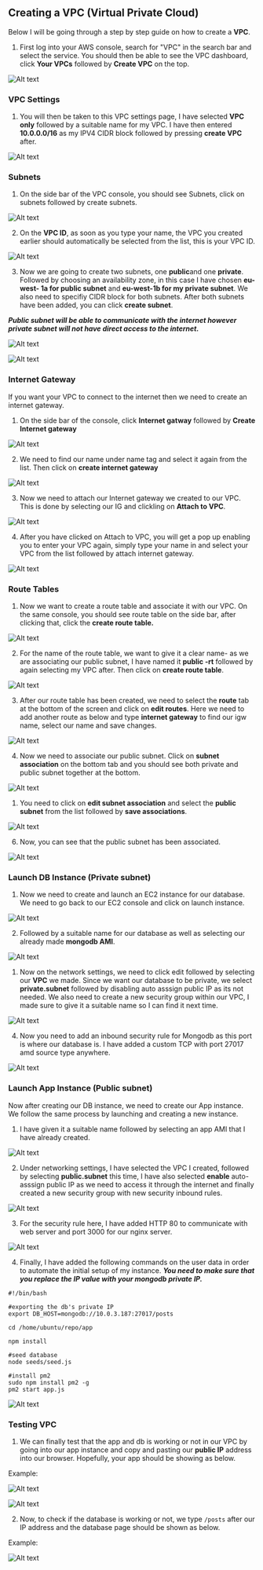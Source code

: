 ## Creating a VPC (Virtual Private Cloud)

Below I will be going through a step by step guide on how to create a **VPC**. 

1) First log into your AWS console, search for "VPC" in the search bar and select the service. You should then be able to see the VPC dashboard, click **Your VPCs** followed by **Create VPC** on the top.

![Alt text](images/vps_dashboard.png)

### VPC Settings 

1) You will then be taken to this VPC settings page, I have selected **VPC only** followed by a suitable name for my VPC. I have then entered **10.0.0.0/16** as my IPV4 CIDR block followed by pressing **create VPC** after. 

 ![Alt text](images/vpc_settings.png)

### Subnets

1) On the side bar of the VPC console, you should see Subnets, click on subnets followed by create subnets.
   
  ![Alt text](images/create_subnets.png)

2) On the **VPC ID**, as soon as you type your name, the VPC you created earlier should automatically be selected from the list, this is your VPC ID.  
    
![Alt text](images/select_vpc_id.png)

3) Now we are going to create two subnets, one **public**and one **private**. Followed by choosing an availability zone, in this case I have chosen **eu-west- 1a for public subnet** and **eu-west-1b for my private subnet**. We also need to specifiy CIDR block for both subnets. After both subnets have been added, you can click **create subnet**.

***Public subnet will be able to communicate with the internet however private subnet will not have direct access to the internet.*** 

![Alt text](images/public_subnet.png)

 ![Alt text](images/private-subnet.png)

### Internet Gateway 

If you want your VPC to connect to the internet then we need to create an internet gateway.

1) On the side bar of the console, click **Internet gatway** followed by **Create Internet gateway**

![Alt text](images/internet_gateways.png)

2) We need to find our name under name tag and select it again from the list. Then click on **create internet gateway**

![Alt text](images/internet_gateway_settings.png)

3) Now we need to attach our Internet gateway we created to our VPC. This is done by selecting our IG and clickling on **Attach to VPC**.

![Alt text](images/attach_vpc.png)

4) After you have clicked on Attach to VPC, you will get a pop up enabling you to enter your VPC again, simply type your name in and select your VPC from the list followed by attach internet gateway. 

![Alt text](images/attach_to_vpc.png)

### Route Tables 

1) Now we want to create a route table and associate it with our VPC. On the same console, you should see route table on the side bar, after clicking that, click the **create route table.**

![Alt text](images/route_tables.png)

2) For the name of the route table, we want to give it a clear name- as we are associating our public subnet, I have named it **public -rt** followed by again selecting my VPC after. Then click on **create route table**.

 ![Alt text](images/create_route_table.png)

 3) After our route table has been created, we need to select the **route** tab at the bottom of the screen and click on **edit routes**. Here we need to add another route as below and type **internet gateway** to find our igw name, select our name and save changes. 

![Alt text](images/edit_route.png)


 4) Now we need to associate our public subnet. Click on **subnet association** on the bottom tab and you should see both private and public subnet together at the bottom. 
   
![Alt text](images/subnet_associations.png)

1) You need to click on **edit subnet association** and select the **public subnet** from the list followed by **save associations**.

![Alt text](images/select_public_subnet.png)

6) Now, you can see that the public subnet has been associated. 

![Alt text](images/overview_subnets.png)

### Launch DB Instance (Private subnet)

1) Now we need to create and launch an EC2 instance for our database. We need to go back to our EC2 console and click on launch instance. 

![Alt text](images/launch_db_instance.png)

2) Followed by a suitable name for our database as well as selecting our already made **mongodb AMI**. 
   
![Alt text](images/name_ami_db.png)

1) Now on the network settings, we need to click edit followed by selecting our **VPC** we made. Since we want our database to be private, we select **private.subnet** followed by disabling auto asssign public IP as its not needed. We also need to create a new security group within our VPC, I made sure to give it a suitable name  so I can find it next time. 
   
![Alt text](images/network_settings_mongodb.png)

4) Now you need to add an inbound security rule for Mongodb as this port is where our database is. I have added a custom TCP with port 27017 amd source type anywhere. 

![Alt text](images/adding_mongodb_port.png)

### Launch App Instance (Public subnet)

Now after creating our DB instance, we need to create our App instance. 
We follow the same process by launching and creating a new instance.

1) I have given it a suitable name followed by selecting an app AMI that I have already created. 
   
 ![Alt text](images/app_instance.png)


2) Under networking settings, I have selected the VPC I created, followed by selecting     **public.subnet** this time, I have also selected **enable** auto-asssign public IP as we need to access it through the internet and finally created a new security group with new security inbound rules. 

![Alt text](images/network_settings_app.png)

3) For the security rule here, I have added HTTP 80 to communicate with web server and port 3000 for our nginx server.
   
![Alt text](images/inbound_rules_http_3000.png)

4) Finally, I have added the following commands on the user data in order to automate the initial setup of my instance.
***You need to make sure that you replace the IP value with your mongodb private IP.***
   
```
#!/bin/bash

#exporting the db's private IP
export DB_HOST=mongodb://10.0.3.187:27017/posts

cd /home/ubuntu/repo/app

npm install

#seed database
node seeds/seed.js

#install pm2
sudo npm install pm2 -g
pm2 start app.js

```

![Alt text](images/app_userdata.png)

### Testing VPC

1) We can finally test that the app and db is working or not in our VPC by going into our app instance and copy and pasting our **public IP** address into our browser. Hopefully, your app should be showing as below.
   
Example:

![Alt text](images/copy_app_address.png)

![Alt text](images/app_screenshot.png)

2) Now, to check if the database is working or not, we type `/posts` after our IP address and the database page should be shown as below. 

Example: 

![Alt text](images/db_screenshots.png)